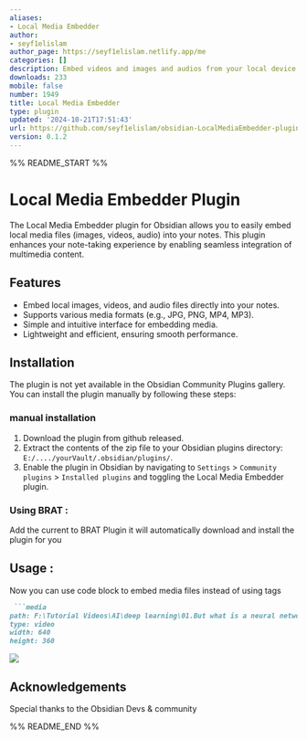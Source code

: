 ```yaml
---
aliases:
- Local Media Embedder
author:
- seyf1elislam
author_page: https://seyf1elislam.netlify.app/me
categories: []
description: Embed videos and images and audios from your local device  in your notes.
downloads: 233
mobile: false
number: 1949
title: Local Media Embedder
type: plugin
updated: '2024-10-21T17:51:43'
url: https://github.com/seyf1elislam/obsidian-LocalMediaEmbedder-plugin
version: 0.1.2
---
```


%% README_START %%

# Local Media Embedder Plugin

The Local Media Embedder plugin for Obsidian allows you to easily embed local media files (images, videos, audio) into your notes. This plugin enhances your note-taking experience by enabling seamless integration of multimedia content.

## Features

- Embed local images, videos, and audio files directly into your notes.
- Supports various media formats (e.g., JPG, PNG, MP4, MP3).
- Simple and intuitive interface for embedding media.
- Lightweight and efficient, ensuring smooth performance.

## Installation

The  plugin is not yet available in the Obsidian Community Plugins gallery. You can install the plugin manually by following these steps:
### manual installation

1. Download the plugin from github released.
2. Extract the contents of the zip file to your Obsidian plugins  directory: `E:/..../yourVault/.obsidian/plugins/`.
3. Enable the plugin in Obsidian by navigating to `Settings` > `Community plugins` > `Installed plugins` and toggling the Local Media Embedder plugin.

### Using BRAT :

Add the current  to BRAT Plugin it will automatically download and install the plugin for you 


## Usage :

Now you can use code block to embed media files instead of using tags
```markdown
 ```media
path: F:\Tutorial Videos\AI\deep learning\01.But what is a neural network- - Chapter 1, Deep learning.mp4
type: video
width: 640
height: 360

```
![](https://raw.githubusercontent.com/seyf1elislam/obsidian-LocalMediaEmbedder-plugin/HEAD/v2image.gif)




## Acknowledgements

Special thanks to the Obsidian Devs & community 


%% README_END %%